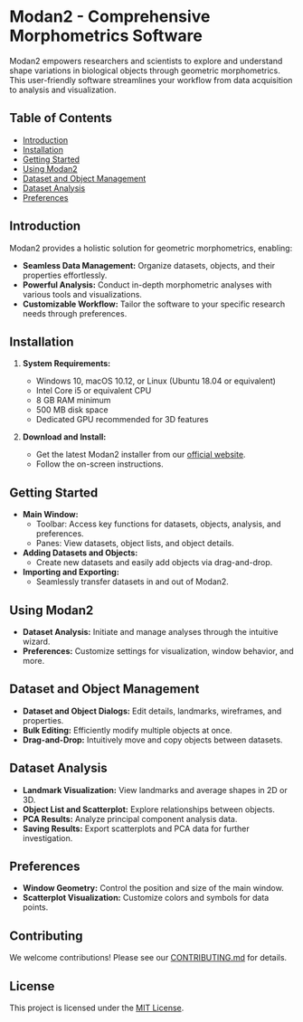 # Modan2 - Comprehensive Morphometrics Software

Modan2 empowers researchers and scientists to explore and understand shape variations in biological objects through geometric morphometrics. This user-friendly software streamlines your workflow from data acquisition to analysis and visualization.

## Table of Contents

- [Introduction](#introduction)
- [Installation](#installation)
- [Getting Started](#getting-started)
- [Using Modan2](#using-modan2)
- [Dataset and Object Management](#dataset-and-object-management)
- [Dataset Analysis](#dataset-analysis)
- [Preferences](#preferences)

## Introduction

Modan2 provides a holistic solution for geometric morphometrics, enabling:

- **Seamless Data Management:**  Organize datasets, objects, and their properties effortlessly.
- **Powerful Analysis:** Conduct in-depth morphometric analyses with various tools and visualizations.
- **Customizable Workflow:** Tailor the software to your specific research needs through preferences.

## Installation

1. **System Requirements:**
   - Windows 10, macOS 10.12, or Linux (Ubuntu 18.04 or equivalent)
   - Intel Core i5 or equivalent CPU
   - 8 GB RAM minimum
   - 500 MB disk space
   - Dedicated GPU recommended for 3D features

2. **Download and Install:**
   - Get the latest Modan2 installer from our [official website](https://your-website-link-here).
   - Follow the on-screen instructions.

## Getting Started

- **Main Window:**
  - Toolbar: Access key functions for datasets, objects, analysis, and preferences.
  - Panes: View datasets, object lists, and object details.
- **Adding Datasets and Objects:**
  - Create new datasets and easily add objects via drag-and-drop.
- **Importing and Exporting:**
  - Seamlessly transfer datasets in and out of Modan2.

## Using Modan2

- **Dataset Analysis:** Initiate and manage analyses through the intuitive wizard.
- **Preferences:** Customize settings for visualization, window behavior, and more.

## Dataset and Object Management

- **Dataset and Object Dialogs:** Edit details, landmarks, wireframes, and properties.
- **Bulk Editing:** Efficiently modify multiple objects at once.
- **Drag-and-Drop:** Intuitively move and copy objects between datasets.

## Dataset Analysis

- **Landmark Visualization:** View landmarks and average shapes in 2D or 3D.
- **Object List and Scatterplot:** Explore relationships between objects.
- **PCA Results:** Analyze principal component analysis data.
- **Saving Results:** Export scatterplots and PCA data for further investigation.

## Preferences

- **Window Geometry:** Control the position and size of the main window.
- **Scatterplot Visualization:** Customize colors and symbols for data points.

## Contributing

We welcome contributions! Please see our [CONTRIBUTING.md](link-to-contributing-guidelines) for details.

## License

This project is licensed under the [MIT License](link-to-license).
